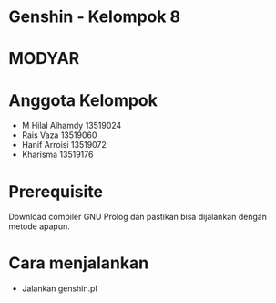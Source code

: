 # Genshin - Kelompok 8
# MODYAR
# Anggota Kelompok
- M Hilal Alhamdy 13519024
- Rais Vaza 13519060
- Hanif Arroisi 13519072
- Kharisma 13519176

# Prerequisite
Download compiler GNU Prolog dan pastikan bisa dijalankan dengan metode apapun.

# Cara menjalankan
- Jalankan genshin.pl
